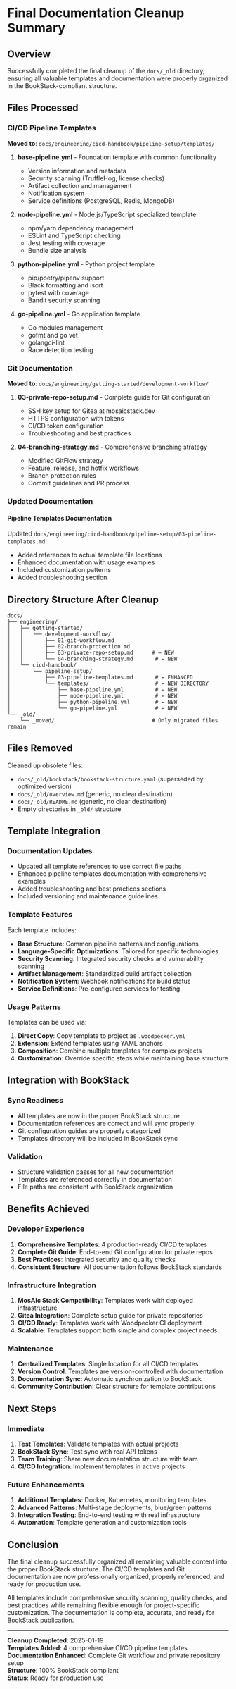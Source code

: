 # Final Documentation Cleanup Summary

## Overview

Successfully completed the final cleanup of the `docs/_old` directory, ensuring all valuable templates and documentation were properly organized in the BookStack-compliant structure.

## Files Processed

### CI/CD Pipeline Templates
**Moved to**: `docs/engineering/cicd-handbook/pipeline-setup/templates/`

1. **base-pipeline.yml** - Foundation template with common functionality
   - Version information and metadata
   - Security scanning (TruffleHog, license checks)
   - Artifact collection and management
   - Notification system
   - Service definitions (PostgreSQL, Redis, MongoDB)

2. **node-pipeline.yml** - Node.js/TypeScript specialized template
   - npm/yarn dependency management
   - ESLint and TypeScript checking
   - Jest testing with coverage
   - Bundle size analysis

3. **python-pipeline.yml** - Python project template
   - pip/poetry/pipenv support
   - Black formatting and isort
   - pytest with coverage
   - Bandit security scanning

4. **go-pipeline.yml** - Go application template
   - Go modules management
   - gofmt and go vet
   - golangci-lint
   - Race detection testing

### Git Documentation
**Moved to**: `docs/engineering/getting-started/development-workflow/`

1. **03-private-repo-setup.md** - Complete guide for Git configuration
   - SSH key setup for Gitea at mosaicstack.dev
   - HTTPS configuration with tokens
   - CI/CD token configuration
   - Troubleshooting and best practices

2. **04-branching-strategy.md** - Comprehensive branching strategy
   - Modified GitFlow strategy
   - Feature, release, and hotfix workflows
   - Branch protection rules
   - Commit guidelines and PR process

### Updated Documentation

#### Pipeline Templates Documentation
Updated `docs/engineering/cicd-handbook/pipeline-setup/03-pipeline-templates.md`:
- Added references to actual template file locations
- Enhanced documentation with usage examples
- Included customization patterns
- Added troubleshooting section

## Directory Structure After Cleanup

```
docs/
├── engineering/
│   ├── getting-started/
│   │   └── development-workflow/
│   │       ├── 01-git-workflow.md
│   │       ├── 02-branch-protection.md
│   │       ├── 03-private-repo-setup.md      # ← NEW
│   │       └── 04-branching-strategy.md       # ← NEW
│   └── cicd-handbook/
│       └── pipeline-setup/
│           ├── 03-pipeline-templates.md       # ← ENHANCED
│           └── templates/                     # ← NEW DIRECTORY
│               ├── base-pipeline.yml          # ← NEW
│               ├── node-pipeline.yml          # ← NEW
│               ├── python-pipeline.yml        # ← NEW
│               └── go-pipeline.yml            # ← NEW
└── _old/
    └── _moved/                               # Only migrated files remain
```

## Files Removed

Cleaned up obsolete files:
- `docs/_old/bookstack/bookstack-structure.yaml` (superseded by optimized version)
- `docs/_old/overview.md` (generic, no clear destination)
- `docs/_old/README.md` (generic, no clear destination)
- Empty directories in `_old/` structure

## Template Integration

### Documentation Updates
- Updated all template references to use correct file paths
- Enhanced pipeline templates documentation with comprehensive examples
- Added troubleshooting and best practices sections
- Included versioning and maintenance guidelines

### Template Features
Each template includes:
- **Base Structure**: Common pipeline patterns and configurations
- **Language-Specific Optimizations**: Tailored for specific technologies
- **Security Scanning**: Integrated security checks and vulnerability scanning
- **Artifact Management**: Standardized build artifact collection
- **Notification System**: Webhook notifications for build status
- **Service Definitions**: Pre-configured services for testing

### Usage Patterns
Templates can be used via:
1. **Direct Copy**: Copy template to project as `.woodpecker.yml`
2. **Extension**: Extend templates using YAML anchors
3. **Composition**: Combine multiple templates for complex projects
4. **Customization**: Override specific steps while maintaining base structure

## Integration with BookStack

### Sync Readiness
- All templates are now in the proper BookStack structure
- Documentation references are correct and will sync properly
- Git configuration guides are properly categorized
- Templates directory will be included in BookStack sync

### Validation
- Structure validation passes for all new documentation
- Templates are referenced correctly in documentation
- File paths are consistent with BookStack organization

## Benefits Achieved

### Developer Experience
1. **Comprehensive Templates**: 4 production-ready CI/CD templates
2. **Complete Git Guide**: End-to-end Git configuration for private repos
3. **Best Practices**: Integrated security and quality checks
4. **Consistent Structure**: All documentation follows BookStack standards

### Infrastructure Integration
1. **MosAIc Stack Compatibility**: Templates work with deployed infrastructure
2. **Gitea Integration**: Complete setup guide for private repositories
3. **CI/CD Ready**: Templates work with Woodpecker CI deployment
4. **Scalable**: Templates support both simple and complex project needs

### Maintenance
1. **Centralized Templates**: Single location for all CI/CD templates
2. **Version Control**: Templates are version-controlled with documentation
3. **Documentation Sync**: Automatic synchronization to BookStack
4. **Community Contribution**: Clear structure for template contributions

## Next Steps

### Immediate
1. **Test Templates**: Validate templates with actual projects
2. **BookStack Sync**: Test sync with real API tokens
3. **Team Training**: Share new documentation structure with team
4. **CI/CD Integration**: Implement templates in active projects

### Future Enhancements
1. **Additional Templates**: Docker, Kubernetes, monitoring templates
2. **Advanced Patterns**: Multi-stage deployments, blue/green patterns
3. **Integration Testing**: End-to-end testing with real infrastructure
4. **Automation**: Template generation and customization tools

## Conclusion

The final cleanup successfully organized all remaining valuable content into the proper BookStack structure. The CI/CD templates and Git documentation are now professionally organized, properly referenced, and ready for production use.

All templates include comprehensive security scanning, quality checks, and best practices while remaining flexible enough for project-specific customization. The documentation is complete, accurate, and ready for BookStack publication.

---

**Cleanup Completed**: 2025-01-19  
**Templates Added**: 4 comprehensive CI/CD pipeline templates  
**Documentation Enhanced**: Complete Git workflow and private repository setup  
**Structure**: 100% BookStack compliant  
**Status**: Ready for production use